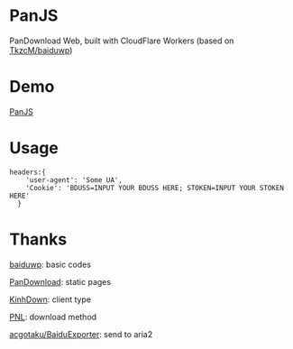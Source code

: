 # PanJS
PanDownload Web, built with CloudFlare Workers (based on [TkzcM/baiduwp](https://github.com/TkzcM/baiduwp))
# Demo
[PanJS](https://pjs.jshir.com)
# Usage
```
headers:{
    'user-agent': 'Some UA',
    'Cookie': 'BDUSS=INPUT YOUR BDUSS HERE; STOKEN=INPUT YOUR STOKEN HERE'
  }
```
# Thanks
[baiduwp](https://github.com/TkzcM/baiduwp): basic codes

[PanDownload](https://pandownload.com): static pages

[KinhDown](https://t.me/kinhdown): client type

[PNL](https://www.lanzous.com/u/pnl): download method

[acgotaku/BaiduExporter](https://github.com/acgotaku/BaiduExporter): send to aria2
